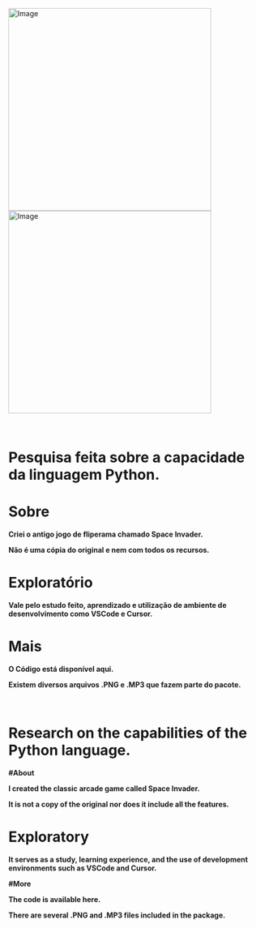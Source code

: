<img width="400" alt="Image" src="https://github.com/user-attachments/assets/7423d231-156d-4b26-acf9-ff75bb65d637" /><img width="400" alt="Image" src="https://github.com/user-attachments/assets/47b5ea32-c74c-4503-ae8d-6a1e9c325e47" />

<br>

# Pesquisa feita sobre a capacidade da linguagem <b>Python. 
# Sobre
<p>Criei o antigo jogo de fliperama chamado Space Invader. </p>
<p>Não é uma cópia do original e nem com todos os recursos. </p>

# Exploratório
<p>Vale pelo estudo feito, aprendizado e utilização de ambiente de desenvolvimento como VSCode e Cursor.</p>

# Mais
<p>O Código está disponível aqui.</p>
<p>Existem diversos arquivos .PNG e .MP3 que fazem parte do pacote.</p>
<br>

# Research on the capabilities of the <b>Python</b> language.

#About
<p>I created the classic arcade game called Space Invader.</p>
 <p>It is not a copy of the original nor does it include all the features.</p>

# Exploratory
<p>It serves as a study, learning experience, and the use of development environments such as VSCode and Cursor.</p>

#More
<p>The code is available here.</p> <p>There are several .PNG and .MP3 files included in the package.</p>

